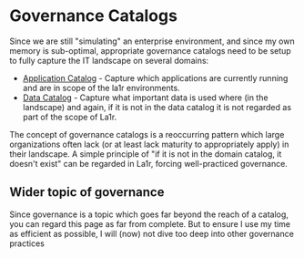 # Governance Catalogs
Since we are still "simulating" an enterprise environment, and since my own memory is sub-optimal, appropriate governance catalogs need to be setup to fully capture the IT landscape on several domains:

* [Application Catalog](../../technical-architecture/application-architecture/) - Capture which applications are currently running and are in scope of the la1r environments.
* [Data Catalog](../../technical-architecture/data-architecture/) - Capture what important data is used where (in the landscape) and again, if it is not in the data catalog it is not regarded as part of the scope of La1r.

The concept of governance catalogs is a reoccurring pattern which large organizations often lack (or at least lack maturity to appropriately apply) in their landscape.
A simple principle of "if it is not in the domain catalog, it doesn't exist" can be regarded in La1r, forcing well-practiced governance.

## Wider topic of governance
Since governance is a topic which goes far beyond the reach of a catalog, you can regard this page as far from complete.
But to ensure I use my time as efficient as possible, I will (now) not dive too deep into other governance practices
